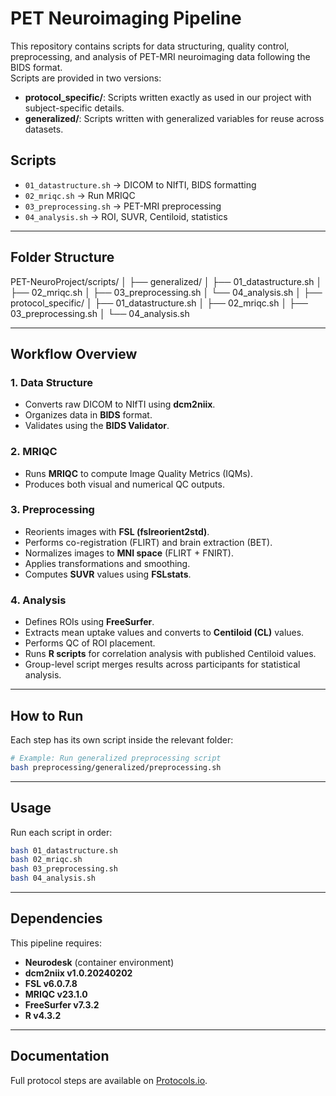 # PET Neuroimaging Pipeline

This repository contains scripts for data structuring, quality control, preprocessing, and analysis of PET-MRI neuroimaging data following the BIDS format.  
Scripts are provided in two versions:
- **protocol_specific/**: Scripts written exactly as used in our project with subject-specific details.
- **generalized/**: Scripts written with generalized variables for reuse across datasets.

## Scripts
- `01_datastructure.sh` → DICOM to NIfTI, BIDS formatting 
- `02_mriqc.sh` → Run MRIQC
- `03_preprocessing.sh` → PET-MRI preprocessing
- `04_analysis.sh` → ROI, SUVR, Centiloid, statistics

---

## Folder Structure
PET-NeuroProject/scripts/
│
├── generalized/
│   ├── 01_datastructure.sh
│   ├── 02_mriqc.sh
│   ├── 03_preprocessing.sh
│   └── 04_analysis.sh
│
├── protocol_specific/
│   ├── 01_datastructure.sh
│   ├── 02_mriqc.sh
│   ├── 03_preprocessing.sh
│   └── 04_analysis.sh

---

## Workflow Overview

### 1. Data Structure
- Converts raw DICOM to NIfTI using **dcm2niix**.  
- Organizes data in **BIDS** format.  
- Validates using the **BIDS Validator**.  

### 2. MRIQC
- Runs **MRIQC** to compute Image Quality Metrics (IQMs).  
- Produces both visual and numerical QC outputs.  

### 3. Preprocessing
- Reorients images with **FSL (fslreorient2std)**.  
- Performs co-registration (FLIRT) and brain extraction (BET).  
- Normalizes images to **MNI space** (FLIRT + FNIRT).  
- Applies transformations and smoothing.  
- Computes **SUVR** values using **FSLstats**.  

### 4. Analysis
- Defines ROIs using **FreeSurfer**.  
- Extracts mean uptake values and converts to **Centiloid (CL)** values.  
- Performs QC of ROI placement.  
- Runs **R scripts** for correlation analysis with published Centiloid values.  
- Group-level script merges results across participants for statistical analysis.  

---

## How to Run
Each step has its own script inside the relevant folder:  

```bash
# Example: Run generalized preprocessing script
bash preprocessing/generalized/preprocessing.sh
``` 

---

## Usage
Run each script in order:

```bash
bash 01_datastructure.sh
bash 02_mriqc.sh
bash 03_preprocessing.sh
bash 04_analysis.sh
```

---

## Dependencies
This pipeline requires:

- **Neurodesk** (container environment)  
- **dcm2niix v1.0.20240202**  
- **FSL v6.0.7.8**  
- **MRIQC v23.1.0**  
- **FreeSurfer v7.3.2**  
- **R v4.3.2**

---

## Documentation
Full protocol steps are available on [Protocols.io](https://www.protocols.io/private/7660A61B845711F093A30A58A9FEAC02).
